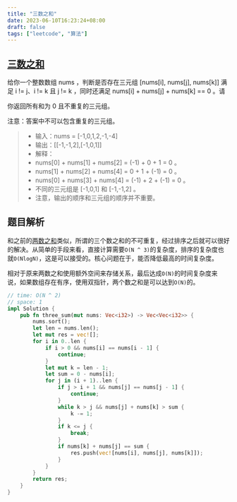 ```yaml
---
title: "三数之和"
date: 2023-06-10T16:23:24+08:00
draft: false
tags: ["leetcode", "算法"]
---
```


## [三数之和](https://leetcode.cn/problems/3sum/)

给你一个整数数组 nums ，判断是否存在三元组 [nums[i], nums[j], nums[k]] 满足 i != j、i != k 且 j != k ，同时还满足 nums[i] + nums[j] + nums[k] == 0 。请

你返回所有和为 0 且不重复的三元组。

注意：答案中不可以包含重复的三元组。

>- 输入：nums = [-1,0,1,2,-1,-4]
>- 输出：[[-1,-1,2],[-1,0,1]]
>- 解释：
>- nums[0] + nums[1] + nums[2] = (-1) + 0 + 1 = 0 。
>- nums[1] + nums[2] + nums[4] = 0 + 1 + (-1) = 0 。
>- nums[0] + nums[3] + nums[4] = (-1) + 2 + (-1) = 0 。
>- 不同的三元组是 [-1,0,1] 和 [-1,-1,2] 。
>- 注意，输出的顺序和三元组的顺序并不重要。

## 题目解析

和之前的[两数之和](https://just-worker.github.io/blog/%E4%B8%A4%E6%95%B0%E4%B9%8B%E5%92%8C/)类似，所谓的三个数之和的不可重复，经过排序之后就可以很好的解决。从简单的手段来看，直接计算需要`O(N ^ 3)`的复杂度，排序的复杂度也就`O(NlogN)`，这是可以接受的。核心问题在于，能否降低最高的时间复杂度。


相对于原来两数之和使用额外空间来存储关系，最后达成`O(N)`的时间复杂度来说，如果数组存在有序，使用双指针，两个数之和是可以达到`O(N)`的。

```rust
// time: O(N ^ 2)
// space: 1
impl Solution {
    pub fn three_sum(mut nums: Vec<i32>) -> Vec<Vec<i32>> {
        nums.sort();
        let len = nums.len();
        let mut res = vec![];
        for i in 0..len {
            if i > 0 && nums[i] == nums[i - 1] {
                continue;
            }
            let mut k = len - 1;
            let sum = 0 - nums[i];
            for j in (i + 1)..len {
                if j > i + 1 && nums[j] == nums[j - 1] {
                    continue;
                }
                while k > j && nums[j] + nums[k] > sum {
                    k -= 1;
                }
                if k <= j {
                    break;
                }
                if nums[k] + nums[j] == sum {
                    res.push(vec![nums[i], nums[j], nums[k]]);
                }
            }
        }
        return res;
    }
}
```

